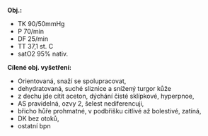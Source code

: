 
<div class="w3-row">
<div class="w3-half w3-padding w3-khaki w3-xlarge ">

**Obj.:**
- TK 90/50mmHg
- P 70/min
- DF 25/min
- TT  37,1 st. C
- satO2 95% nativ.


</div>
<div class="w3-half w3-padding w3-large">

**Cílené obj. vyšetření:**

* Orientovaná, snaží se spolupracovat, 
* dehydratovaná, suché sliznice a snížený turgor kůže
* z dechu jde cítit aceton, dýchání čisté sklípkové, hyperpnoe,
* AS pravidelná, ozvy 2, šelest nediferencuji, 
* břicho hůře prohmatné, v podbřišku citlivé až bolestivé, zatíná, 
* DK bez otoků, 
* ostatní bpn

</div>
</div>
